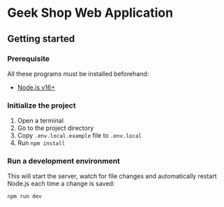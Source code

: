# Geek Shop Web Application

## Getting started

### Prerequisite

All these programs must be installed beforehand:

- [Node.js v16+](https://nodejs.org)

### Initialize the project

1. Open a terminal
2. Go to the project directory
3. Copy `.env.local.example` file to `.env.local`
4. Run `npm install`

### Run a development environment

This will start the server, watch for file changes and automatically restart
Node.js each time a change is saved:

```sh
npm run dev
```
